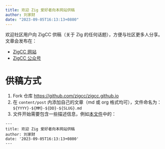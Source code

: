 ```yaml
---
title: 欢迎 Zig 爱好者向本网站供稿
author: 刘家财
date: "2023-09-05T16:13:13+0800"
---
```


欢迎社区用户向 ZigCC 供稿（关于 Zig 的任何话题），方便与社区更多人分享。文章会发布在：

- [ZigCC 网站](https://ziglang.cc)
- [ZigCC 公众号](https://github.com/zigcc/.github/raw/main/zig_mp.png)

# 供稿方式

1. Fork 仓库 https://github.com/zigcc/zigcc.github.io
2. 在 `content/post` 内添加自己的文章（md 或 org 格式均可），文件命名为： `${YYYY}-${MM}-${DD}-${SLUG}.md`
3. 文件开始需要包含一些描述信息，例如[本文件](https://github.com/zigcc/zigcc.github.io/tree/main/content/post/2023-09-05-hello-world.md)中的：

```plain
---
title: 欢迎 Zig 爱好者向本网站供稿
author: 刘家财
date: '2023-09-05T16:13:13+0800'
---
```
